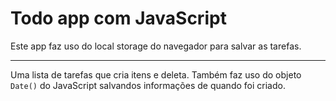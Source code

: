 # Todo app com JavaScript

Este app faz uso do local storage do navegador para salvar as tarefas.

___

Uma lista de tarefas que cria itens e deleta. Também faz uso do objeto ```Date()``` do JavaScript salvandos informações de quando foi criado.